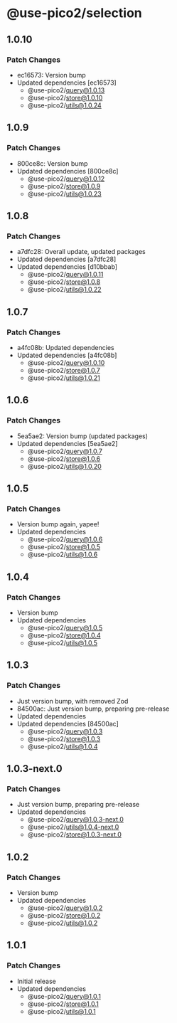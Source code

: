 # @use-pico2/selection

## 1.0.10

### Patch Changes

- ec16573: Version bump
- Updated dependencies [ec16573]
    - @use-pico2/query@1.0.13
    - @use-pico2/store@1.0.10
    - @use-pico2/utils@1.0.24

## 1.0.9

### Patch Changes

- 800ce8c: Version bump
- Updated dependencies [800ce8c]
    - @use-pico2/query@1.0.12
    - @use-pico2/store@1.0.9
    - @use-pico2/utils@1.0.23

## 1.0.8

### Patch Changes

- a7dfc28: Overall update, updated packages
- Updated dependencies [a7dfc28]
- Updated dependencies [d10bbab]
    - @use-pico2/query@1.0.11
    - @use-pico2/store@1.0.8
    - @use-pico2/utils@1.0.22

## 1.0.7

### Patch Changes

- a4fc08b: Updated dependencies
- Updated dependencies [a4fc08b]
    - @use-pico2/query@1.0.10
    - @use-pico2/store@1.0.7
    - @use-pico2/utils@1.0.21

## 1.0.6

### Patch Changes

- 5ea5ae2: Version bump (updated packages)
- Updated dependencies [5ea5ae2]
    - @use-pico2/query@1.0.7
    - @use-pico2/store@1.0.6
    - @use-pico2/utils@1.0.20

## 1.0.5

### Patch Changes

- Version bump again, yapee!
- Updated dependencies
    - @use-pico2/query@1.0.6
    - @use-pico2/store@1.0.5
    - @use-pico2/utils@1.0.6

## 1.0.4

### Patch Changes

- Version bump
- Updated dependencies
    - @use-pico2/query@1.0.5
    - @use-pico2/store@1.0.4
    - @use-pico2/utils@1.0.5

## 1.0.3

### Patch Changes

- Just version bump, with removed Zod
- 84500ac: Just version bump, preparing pre-release
- Updated dependencies
- Updated dependencies [84500ac]
    - @use-pico2/query@1.0.3
    - @use-pico2/store@1.0.3
    - @use-pico2/utils@1.0.4

## 1.0.3-next.0

### Patch Changes

- Just version bump, preparing pre-release
- Updated dependencies
    - @use-pico2/query@1.0.3-next.0
    - @use-pico2/utils@1.0.4-next.0
    - @use-pico2/store@1.0.3-next.0

## 1.0.2

### Patch Changes

- Version bump
- Updated dependencies
    - @use-pico2/query@1.0.2
    - @use-pico2/store@1.0.2
    - @use-pico2/utils@1.0.2

## 1.0.1

### Patch Changes

- Initial release
- Updated dependencies
    - @use-pico2/query@1.0.1
    - @use-pico2/store@1.0.1
    - @use-pico2/utils@1.0.1
